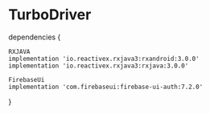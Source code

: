 # TurboDriver





dependencies {

    RXJAVA
    implementation 'io.reactivex.rxjava3:rxandroid:3.0.0'
    implementation 'io.reactivex.rxjava3:rxjava:3.0.0'

    FirebaseUi
    implementation 'com.firebaseui:firebase-ui-auth:7.2.0'
}

